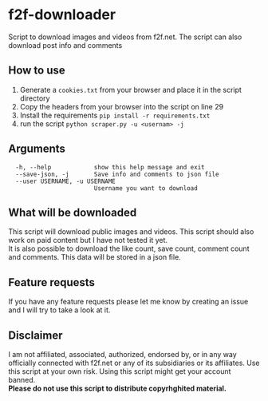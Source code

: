 # f2f-downloader
Script to download images and videos from f2f.net. The script can also download post info and comments 

## How to use  
1. Generate a `cookies.txt` from your browser and place it in the script directory  
2. Copy the headers from your browser into the script on line 29  
3. Install the requirements `pip install -r requirements.txt`  
4. run the script `python scraper.py -u <usernam> -j`  

## Arguments
```
  -h, --help            show this help message and exit
  --save-json, -j       Save info and comments to json file
  --user USERNAME, -u USERNAME
                        Username you want to download
```

## What will be downloaded 
This script will download public images and videos. This script should also work on paid content but I have not tested it yet.  
It is also possible to download the like count, save count, comment count and comments. This data will be stored in a json file.

## Feature requests
If you have any feature requests please let me know by creating an issue and I will try to take a look at it.

## Disclaimer
I am not affiliated, associated, authorized, endorsed by, or in any way officially connected with f2f.net or any of its subsidiaries or its affiliates.
Use this script at your own risk. Using this script might get your account banned.  
**Please do not use this script to distribute copyrhghited material.**
